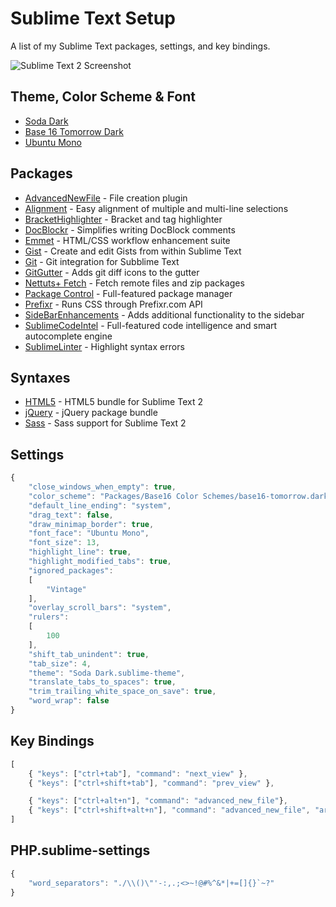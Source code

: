Sublime Text Setup
==================

A list of my Sublime Text packages, settings, and key bindings.

![Sublime Text 2 Screenshot](https://raw.github.com/PHLAK/sublime-text/master/screenshot.png)


Theme, Color Scheme & Font
--------------------------

  * [Soda Dark](https://github.com/buymeasoda/soda-theme/)
  * [Base 16 Tomorrow Dark](https://github.com/chriskempson/base16-textmate)
  * [Ubuntu Mono](http://font.ubuntu.com/)


Packages
--------

  * [AdvancedNewFile](https://github.com/skuroda/Sublime-AdvancedNewFile) - File creation plugin
  * [Alignment](https://github.com/wbond/sublime_alignment) - Easy alignment of multiple and multi-line selections
  * [BracketHighlighter](https://github.com/facelessuser/BracketHighlighter) - Bracket and tag highlighter
  * [DocBlockr](https://github.com/spadgos/sublime-jsdocs) - Simplifies writing DocBlock comments
  * [Emmet](https://github.com/sergeche/emmet-sublime) - HTML/CSS workflow enhancement suite
  * [Gist](https://github.com/condemil/Gist) - Create and edit Gists from within Sublime Text
  * [Git](https://github.com/kemayo/sublime-text-2-git) - Git integration for Subblime Text
  * [GitGutter](https://github.com/jisaacks/GitGutter) - Adds git diff icons to the gutter
  * [Nettuts+ Fetch](https://github.com/weslly/Nettuts-Fetch) - Fetch remote files and zip packages
  * [Package Control](https://github.com/wbond/sublime_package_control) - Full-featured package manager
  * [Prefixr](https://github.com/wbond/sublime_prefixr) - Runs CSS through Prefixr.com API
  * [SideBarEnhancements](https://github.com/titoBouzout/SideBarEnhancements) - Adds additional functionality to the sidebar
  * [SublimeCodeIntel](https://github.com/Kronuz/SublimeCodeIntel) - Full-featured code intelligence and smart autocomplete engine
  * [SublimeLinter](https://github.com/SublimeLinter/SublimeLinter) - Highlight syntax errors


Syntaxes
--------

  * [HTML5](https://github.com/mrmartineau/HTML5) - HTML5 bundle for Sublime Text 2
  * [jQuery](https://github.com/SublimeText/jQuery) - jQuery package bundle
  * [Sass](https://github.com/nathos/sass-textmate-bundle) - Sass support for Sublime Text 2


Settings
--------
```js
{
    "close_windows_when_empty": true,
    "color_scheme": "Packages/Base16 Color Schemes/base16-tomorrow.dark.tmTheme",
    "default_line_ending": "system",
    "drag_text": false,
    "draw_minimap_border": true,
    "font_face": "Ubuntu Mono",
    "font_size": 13,
    "highlight_line": true,
    "highlight_modified_tabs": true,
    "ignored_packages":
    [
        "Vintage"
    ],
    "overlay_scroll_bars": "system",
    "rulers":
    [
        100
    ],
    "shift_tab_unindent": true,
    "tab_size": 4,
    "theme": "Soda Dark.sublime-theme",
    "translate_tabs_to_spaces": true,
    "trim_trailing_white_space_on_save": true,
    "word_wrap": false
}
```

Key Bindings
------------
```js
[
    { "keys": ["ctrl+tab"], "command": "next_view" },
    { "keys": ["ctrl+shift+tab"], "command": "prev_view" },

    { "keys": ["ctrl+alt+n"], "command": "advanced_new_file"},
    { "keys": ["ctrl+shift+alt+n"], "command": "advanced_new_file", "args": {"is_python": true}}
]
```

PHP.sublime-settings
--------------------
```js
{
    "word_separators": "./\\()\"'-:,.;<>~!@#%^&*|+=[]{}`~?"
}
